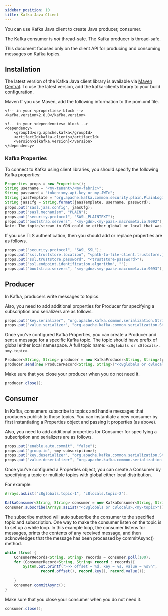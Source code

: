 ```yaml
---
sidebar_position: 10
title: Kafka Java Client
---
```


You can use Kafka Java client to create Java producer, consumer.

The Kafka consumer is _not_ thread-safe. The Kafka producer is thread-safe.

This document focuses only on the client API for producing and consuming messages on Kafka topics.


## Installation

The latest version of the Kafka Java client library is available via [Maven Central](https://mvnrepository.com/artifact/org.apache.kafka/kafka-clients). To use the latest version, add the kafka-clients library to your build configuration.

Maven
If you use Maven, add the following information to the pom.xml file.

```
<!-- in your <properties> block -->
<kafka.version>2.8.0</kafka.version>

<!-- in your <dependencies> block -->
<dependency>
    <groupId>org.apache.kafka</groupId>
    <artifactId>kafka-clients</artifactId>
    <version>${kafka.version}</version>
</dependency>
```

### Kafka Properties

To connect to Kafka using client libraries, you should specify the following Kafka properties:

```java
Properties props = new Properties();
String username = "<my-tenant>/<my-fabric>";
String password = "token:<my-api-key or my-JWT>";
String jaasTemplate = "org.apache.kafka.common.security.plain.PlainLoginModule required username=\"%s\" password=\"%s\";";
String jaasCfg = String.format(jaasTemplate, username, password);
props.put("sasl.jaas.config", jaasCfg);
props.put("sasl.mechanism", "PLAIN");
props.put("security.protocol", "SASL_PLAINTEXT");
props.put("bootstrap.servers", "<my-gdn>.<my-paas>.macrometa.io:9092");
Note: The topic/stream in GDN could be either global or local that was mentioned above in username variable.
```

If you use TLS authentication, then you should add or replace properties are as follows.

```java
props.put("security.protocol", "SASL_SSL");
props.put("ssl.truststore.location", "<path-to-file-client.truststore.jks>");
props.put("ssl.truststore.password", "<truststore-password>");
props.put("ssl.endpoint.identification.algorithm", "");
props.put("bootstrap.servers", "<my-gdn>.<my-paas>.macrometa.io:9093");
```

## Producer

In Kafka, producers write messages to topics.

Also, you need to add additional properties for Producer for specifying a subscription and serializers are as follows.

```java
props.put("key.serializer", "org.apache.kafka.common.serialization.StringSerializer");
props.put("value.serializer", "org.apache.kafka.common.serialization.StringSerializer");
```

Once you've configured Kafka Properties, you can create a Producer and sent a message for a specific Kafka topic. The topic should have prefix of global either local namespace. A full topic name: `<c8globals or c8locals>.<my-topic>`.

```java
Producer<String, String> producer = new KafkaProducer<String, String>(props);
producer.send(new ProducerRecord<String, String>("<c8globals or c8locals>.<my-topic>", "<message-key-1>", "<message-value-1>"));
```

Make sure that you close your producer when you do not need it.

```java
producer.close();
```

## Consumer

In Kafka, consumers subscribe to topics and handle messages that producers publish to those topics. You can instantiate a new consumer by first instantiating a Properties object and passing it properties (as above).

Also, you need to add additional properties for Consumer for specifying a subscription and serializers are as follows.

```java
props.put("enable.auto.commit", "false");
props.put("group.id", <my-subscription>);
props.put("key.deserializer", "org.apache.kafka.common.serialization.StringDeserializer");
props.put("value.deserializer", "org.apache.kafka.common.serialization.StringDeserializer");
```

Once you've configured a Properties object, you can create a Consumer by specifying a topic or multiple topics with global either local distribution.

For example:

```java
Arrays.asList("c8globals.topic-1", "c8locals.topic-2").

KafkaConsumer<String, String> consumer = new KafkaConsumer<String, String>(props);
consumer.subscribe(Arrays.asList("<c8globals or c8locals>.<my-topic>"));
```

The subscribe method will auto subscribe the consumer to the specified topic and subscription. One way to make the consumer listen on the topic is to set up a while loop. In this example loop, the consumer listens for messages, prints the contents of any received message, and then acknowledges that the message has been processed by commitAsync() method.

```java
while (true) {
    ConsumerRecords<String, String> records = consumer.poll(100);
    for (ConsumerRecord<String, String> record : records){
        System.out.printf(">>> offset = %d, key = %s, value = %s\n",
                record.offset(), record.key(), record.value());
        
    }
    consumer.commitAsync();
}
```

Make sure that you close your consumer when you do not need it.

```java
consumer.close();
```
